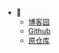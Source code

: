 <!-- _navbar.md -->

* 🔗
  * [博客园](https://www.cnblogs.com/passive/)
  * [Github](https://github.com/fishingDD)
  * [原仓库](https://github.com/YSGStudyHards/Docsify-Guide)
